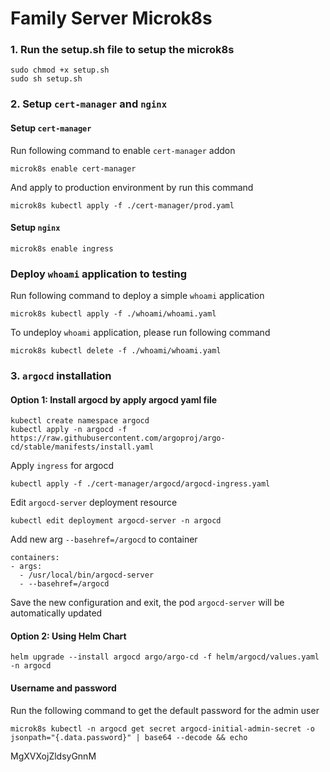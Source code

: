 # Family Server Microk8s

### 1. Run the setup.sh file to setup the microk8s

```
sudo chmod +x setup.sh
sudo sh setup.sh
```

### 2. Setup `cert-manager` and `nginx`

#### Setup `cert-manager`

Run following command to enable `cert-manager` addon
```
microk8s enable cert-manager
```

And apply to production environment by run this command

```
microk8s kubectl apply -f ./cert-manager/prod.yaml
```

#### Setup `nginx`

```
microk8s enable ingress
```

### Deploy `whoami` application to testing


Run following command to deploy a simple `whoami` application

```
microk8s kubectl apply -f ./whoami/whoami.yaml
```

To undeploy `whoami` application, please run following command

```
microk8s kubectl delete -f ./whoami/whoami.yaml
```

### 3. `argocd` installation

#### Option 1: Install argocd by apply argocd yaml file

```
kubectl create namespace argocd
kubectl apply -n argocd -f https://raw.githubusercontent.com/argoproj/argo-cd/stable/manifests/install.yaml
```

Apply `ingress` for argocd

```
kubectl apply -f ./cert-manager/argocd/argocd-ingress.yaml
```

Edit `argocd-server` deployment resource

```
kubectl edit deployment argocd-server -n argocd
```

Add new arg `--basehref=/argocd` to container

```
containers:
- args:
  - /usr/local/bin/argocd-server
  - --basehref=/argocd
```

Save the new configuration and exit, the pod `argocd-server` will be automatically updated

#### Option 2: Using Helm Chart

```
helm upgrade --install argocd argo/argo-cd -f helm/argocd/values.yaml -n argocd
```

#### Username and password

Run the following command to get the default password for the admin user

```
microk8s kubectl -n argocd get secret argocd-initial-admin-secret -o jsonpath="{.data.password}" | base64 --decode && echo
```
MgXVXojZldsyGnnM
